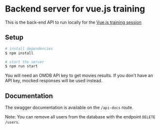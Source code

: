 # Backend server for vue.js training

This is the back-end API to run locally for the [Vue.js training session](https://github.com/moshi/vuejs-training)

## Setup

``` bash
# install dependencies
$ npm install

# start the server
$ npm run start
```

You will need an OMDB API key to get movies results. If you don't have an API key, mocked responses will be used instead.

## Documentation

The swagger documentation is available on the `/api-docs` route.

Note: You can remove all users from the database with the endpoint `DELETE /users`.

